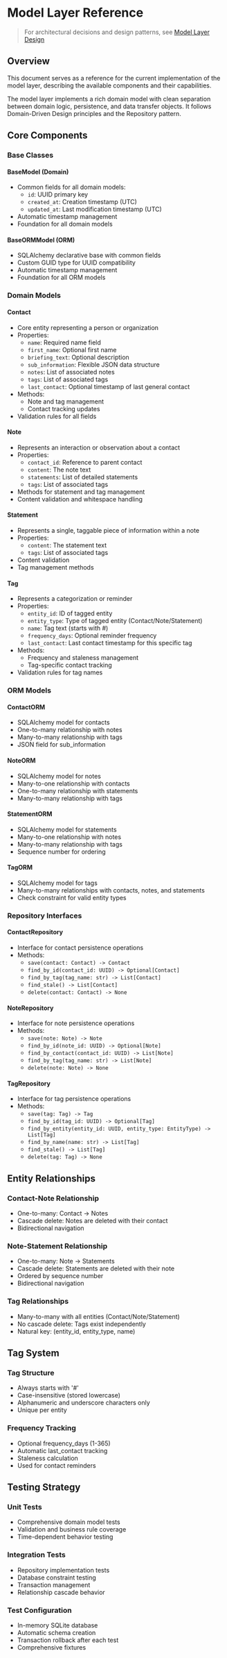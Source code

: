 # Model Layer Reference

> For architectural decisions and design patterns, see [Model Layer Design](../../development/architecture/model_layer_design.md)

## Overview

This document serves as a reference for the current implementation of the model layer, describing the available components and their capabilities.

The model layer implements a rich domain model with clean separation between domain logic, persistence, and data transfer objects. It follows Domain-Driven Design principles and the Repository pattern.

## Core Components

### Base Classes

#### BaseModel (Domain)
- Common fields for all domain models:
  - `id`: UUID primary key
  - `created_at`: Creation timestamp (UTC)
  - `updated_at`: Last modification timestamp (UTC)
- Automatic timestamp management
- Foundation for all domain models

#### BaseORMModel (ORM)
- SQLAlchemy declarative base with common fields
- Custom GUID type for UUID compatibility
- Automatic timestamp management
- Foundation for all ORM models

### Domain Models

#### Contact
- Core entity representing a person or organization
- Properties:
  - `name`: Required name field
  - `first_name`: Optional first name
  - `briefing_text`: Optional description
  - `sub_information`: Flexible JSON data structure
  - `notes`: List of associated notes
  - `tags`: List of associated tags
  - `last_contact`: Optional timestamp of last general contact
- Methods:
  - Note and tag management
  - Contact tracking updates
- Validation rules for all fields

#### Note
- Represents an interaction or observation about a contact
- Properties:
  - `contact_id`: Reference to parent contact
  - `content`: The note text
  - `statements`: List of detailed statements
  - `tags`: List of associated tags
- Methods for statement and tag management
- Content validation and whitespace handling

#### Statement
- Represents a single, taggable piece of information within a note
- Properties:
  - `content`: The statement text
  - `tags`: List of associated tags
- Content validation
- Tag management methods

#### Tag
- Represents a categorization or reminder
- Properties:
  - `entity_id`: ID of tagged entity
  - `entity_type`: Type of tagged entity (Contact/Note/Statement)
  - `name`: Tag text (starts with #)
  - `frequency_days`: Optional reminder frequency
  - `last_contact`: Last contact timestamp for this specific tag
- Methods:
  - Frequency and staleness management
  - Tag-specific contact tracking
- Validation rules for tag names

### ORM Models

#### ContactORM
- SQLAlchemy model for contacts
- One-to-many relationship with notes
- Many-to-many relationship with tags
- JSON field for sub_information

#### NoteORM
- SQLAlchemy model for notes
- Many-to-one relationship with contacts
- One-to-many relationship with statements
- Many-to-many relationship with tags

#### StatementORM
- SQLAlchemy model for statements
- Many-to-one relationship with notes
- Many-to-many relationship with tags
- Sequence number for ordering

#### TagORM
- SQLAlchemy model for tags
- Many-to-many relationships with contacts, notes, and statements
- Check constraint for valid entity types

### Repository Interfaces

#### ContactRepository
- Interface for contact persistence operations
- Methods:
  - `save(contact: Contact) -> Contact`
  - `find_by_id(contact_id: UUID) -> Optional[Contact]`
  - `find_by_tag(tag_name: str) -> List[Contact]`
  - `find_stale() -> List[Contact]`
  - `delete(contact: Contact) -> None`

#### NoteRepository
- Interface for note persistence operations
- Methods:
  - `save(note: Note) -> Note`
  - `find_by_id(note_id: UUID) -> Optional[Note]`
  - `find_by_contact(contact_id: UUID) -> List[Note]`
  - `find_by_tag(tag_name: str) -> List[Note]`
  - `delete(note: Note) -> None`

#### TagRepository
- Interface for tag persistence operations
- Methods:
  - `save(tag: Tag) -> Tag`
  - `find_by_id(tag_id: UUID) -> Optional[Tag]`
  - `find_by_entity(entity_id: UUID, entity_type: EntityType) -> List[Tag]`
  - `find_by_name(name: str) -> List[Tag]`
  - `find_stale() -> List[Tag]`
  - `delete(tag: Tag) -> None`

## Entity Relationships

### Contact-Note Relationship
- One-to-many: Contact -> Notes
- Cascade delete: Notes are deleted with their contact
- Bidirectional navigation

### Note-Statement Relationship
- One-to-many: Note -> Statements
- Cascade delete: Statements are deleted with their note
- Ordered by sequence number
- Bidirectional navigation

### Tag Relationships
- Many-to-many with all entities (Contact/Note/Statement)
- No cascade delete: Tags exist independently
- Natural key: (entity_id, entity_type, name)

## Tag System

### Tag Structure
- Always starts with '#'
- Case-insensitive (stored lowercase)
- Alphanumeric and underscore characters only
- Unique per entity

### Frequency Tracking
- Optional frequency_days (1-365)
- Automatic last_contact tracking
- Staleness calculation
- Used for contact reminders

## Testing Strategy

### Unit Tests
- Comprehensive domain model tests
- Validation and business rule coverage
- Time-dependent behavior testing

### Integration Tests
- Repository implementation tests
- Database constraint testing
- Transaction management
- Relationship cascade behavior

### Test Configuration
- In-memory SQLite database
- Automatic schema creation
- Transaction rollback after each test
- Comprehensive fixtures
